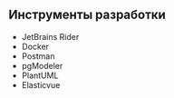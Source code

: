 ﻿## Инструменты разработки

- JetBrains Rider
- Docker
- Postman
- pgModeler
- PlantUML
- Elasticvue